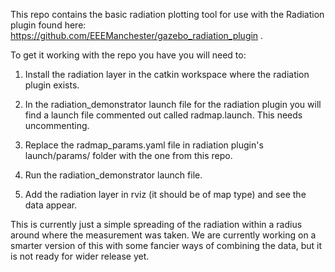 This repo contains the basic radiation plotting tool for use with the Radiation plugin found here: https://github.com/EEEManchester/gazebo_radiation_plugin . 

To get it working with the repo you have you will need to:

1. Install the radiation layer in the catkin workspace where the radiation plugin exists. 

2. In the radiation_demonstrator launch file for the radiation plugin you will find a launch file commented out called radmap.launch. This needs uncommenting.

3. Replace the radmap_params.yaml file in radiation plugin's launch/params/ folder with the one from this repo.

4. Run the radiation_demonstrator launch file.

5. Add the radiation layer in rviz (it should be of map type) and see the data appear.

This is currently just a simple spreading of the radiation within a radius around where the measurement was taken. We are currently working on a smarter version of this with some fancier ways of combining the data, but it is not ready for wider release yet. 
